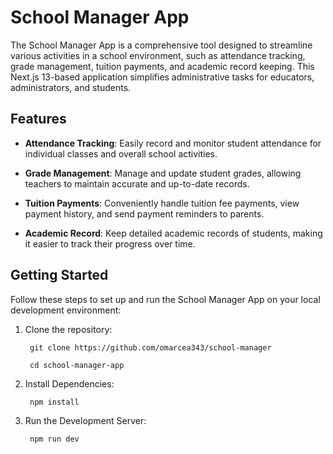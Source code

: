 # School Manager App

The School Manager App is a comprehensive tool designed to streamline various activities in a school environment, such as attendance tracking, grade management, tuition payments, and academic record keeping. This Next.js 13-based application simplifies administrative tasks for educators, administrators, and students.

## Features

- **Attendance Tracking**: Easily record and monitor student attendance for individual classes and overall school activities.

- **Grade Management**: Manage and update student grades, allowing teachers to maintain accurate and up-to-date records.

- **Tuition Payments**: Conveniently handle tuition fee payments, view payment history, and send payment reminders to parents.

- **Academic Record**: Keep detailed academic records of students, making it easier to track their progress over time.

## Getting Started

Follow these steps to set up and run the School Manager App on your local development environment:

1. Clone the repository:

        git clone https://github.com/omarcea343/school-manager

        cd school-manager-app
      
2. Install Dependencies:

        npm install
   
3. Run the Development Server:

        npm run dev
